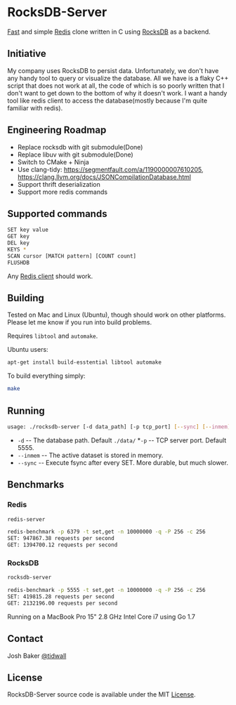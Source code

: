 # RocksDB-Server

[Fast](#benchmarks) and simple [Redis](https://redis.io/) clone written in C using [RocksDB](http://rocksdb.org/) as a backend.

## Initiative

My company uses RocksDB to persist data. Unfortunately, we don't have any handy tool to query or visualize the database. All we have is a flaky C++ script that does not work at all, the code of which is so poorly written that I don't want to get down to the bottom of why it doesn't work. I want a handy tool like redis client to access the database(mostly because I'm quite familiar with redis).

## Engineering Roadmap

* Replace rocksdb with git submodule(Done)
* Replace libuv with git submodule(Done)
* Switch to CMake + Ninja
* Use clang-tidy: https://segmentfault.com/a/1190000007610205, https://clang.llvm.org/docs/JSONCompilationDatabase.html
* Support thrift deserialization
* Support more redis commands

## Supported commands

```bash
SET key value
GET key
DEL key
KEYS *
SCAN cursor [MATCH pattern] [COUNT count]
FLUSHDB
```

Any [Redis client](https://redis.io/clients) should work.

## Building

Tested on Mac and Linux (Ubuntu), though should work on other platforms.
Please let me know if you run into build problems.

Requires `libtool` and `automake`.

Ubuntu users:

```bash
apt-get install build-esstential libtool automake
```

To build everything simply:

```bash
make
```

## Running

```bash
usage: ./rocksdb-server [-d data_path] [-p tcp_port] [--sync] [--inmem]
```

* `-d`      -- The database path. Default `./data/`
*`-p`      -- TCP server port. Default 5555.
* `--inmem` -- The active dataset is stored in memory.
* `--sync`  -- Execute fsync after every SET. More durable, but much slower.

## Benchmarks

### Redis

```bash
redis-server
```

```bash
redis-benchmark -p 6379 -t set,get -n 10000000 -q -P 256 -c 256
SET: 947867.38 requests per second
GET: 1394700.12 requests per second
```

### RocksDB

```bash
rocksdb-server
```

```bash
redis-benchmark -p 5555 -t set,get -n 10000000 -q -P 256 -c 256
SET: 419815.28 requests per second
GET: 2132196.00 requests per second
```

Running on a MacBook Pro 15" 2.8 GHz Intel Core i7 using Go 1.7

## Contact

Josh Baker [@tidwall](http://twitter.com/tidwall)

## License

RocksDB-Server source code is available under the MIT [License](/LICENSE).
